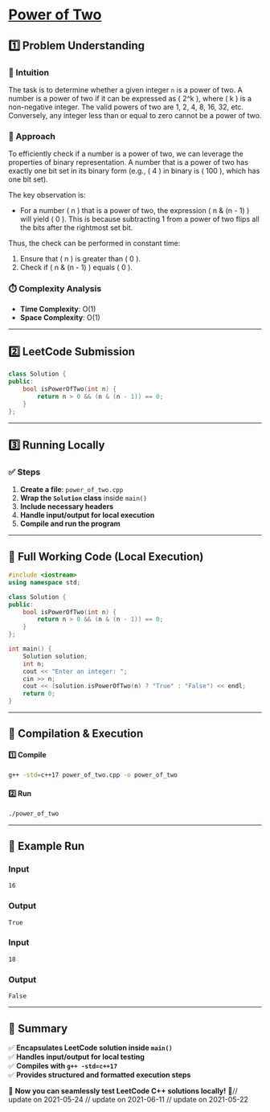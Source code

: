 # **[Power of Two](https://leetcode.com/problems/power-of-two/description/)**  

## **1️⃣ Problem Understanding**  
### **📌 Intuition**  
The task is to determine whether a given integer `n` is a power of two. A number is a power of two if it can be expressed as \( 2^k \), where \( k \) is a non-negative integer. The valid powers of two are 1, 2, 4, 8, 16, 32, etc. Conversely, any integer less than or equal to zero cannot be a power of two. 

### **🚀 Approach**  
To efficiently check if a number is a power of two, we can leverage the properties of binary representation. A number that is a power of two has exactly one bit set in its binary form (e.g., \( 4 \) in binary is \( 100 \), which has one bit set). 

The key observation is:
- For a number \( n \) that is a power of two, the expression \( n \& (n - 1) \) will yield \( 0 \). This is because subtracting 1 from a power of two flips all the bits after the rightmost set bit.

Thus, the check can be performed in constant time:
1. Ensure that \( n \) is greater than \( 0 \).
2. Check if \( n \& (n - 1) \) equals \( 0 \).

### **⏱️ Complexity Analysis**  
- **Time Complexity**: O(1)  
- **Space Complexity**: O(1)  

---  

## **2️⃣ LeetCode Submission**  
```cpp
class Solution {
public:
    bool isPowerOfTwo(int n) {
        return n > 0 && (n & (n - 1)) == 0;
    }
};
```  

---  

## **3️⃣ Running Locally**  
### **✅ Steps**  
1. **Create a file**: `power_of_two.cpp`  
2. **Wrap the `Solution` class** inside `main()`  
3. **Include necessary headers**  
4. **Handle input/output for local execution**  
5. **Compile and run the program**  

---  

## **📝 Full Working Code (Local Execution)**  
```cpp
#include <iostream>
using namespace std;

class Solution {
public:
    bool isPowerOfTwo(int n) {
        return n > 0 && (n & (n - 1)) == 0;
    }
};

int main() {
    Solution solution;
    int n;
    cout << "Enter an integer: ";
    cin >> n;
    cout << (solution.isPowerOfTwo(n) ? "True" : "False") << endl;
    return 0;
}
```  

---  

## **🔧 Compilation & Execution**  
#### **1️⃣ Compile**  
```bash
g++ -std=c++17 power_of_two.cpp -o power_of_two
```  

#### **2️⃣ Run**  
```bash
./power_of_two
```  

---  

## **🎯 Example Run**  
### **Input**  
```
16
```  
### **Output**  
```
True
```  

### **Input**  
```
18
```  
### **Output**  
```
False
```  

---  

## **📌 Summary**  
✅ **Encapsulates LeetCode solution inside `main()`**  
✅ **Handles input/output for local testing**  
✅ **Compiles with `g++ -std=c++17`**  
✅ **Provides structured and formatted execution steps**  

🚀 **Now you can seamlessly test LeetCode C++ solutions locally!** 🚀// update on 2021-05-24
// update on 2021-06-11
// update on 2021-05-22
